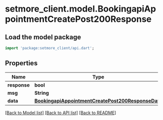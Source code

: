# setmore_client.model.BookingapiAppointmentCreatePost200Response

## Load the model package
```dart
import 'package:setmore_client/api.dart';
```

## Properties
Name | Type | Description | Notes
------------ | ------------- | ------------- | -------------
**response** | **bool** |  | [optional] 
**msg** | **String** |  | [optional] 
**data** | [**BookingapiAppointmentCreatePost200ResponseData**](BookingapiAppointmentCreatePost200ResponseData.md) |  | [optional] 

[[Back to Model list]](../README.md#documentation-for-models) [[Back to API list]](../README.md#documentation-for-api-endpoints) [[Back to README]](../README.md)


